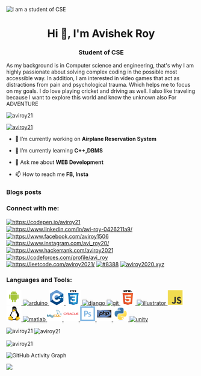 ![I am a student of CSE](https://img.freepik.com/premium-vector/artificial-intelligence-logo-icon-concept_230610-568.jpg?w=2000)

<h1 align="center">Hi 👋, I'm Avishek Roy</h1>
<h3 align="center">Student of CSE</h3>



As my background is in Computer science and engineering, that's why I am highly passionate about solving complex coding in the possible most accessible way. In addition, I am interested in video games that act as distractions from pain and psychological trauma. Which helps me to focus on my goals. I do love playing cricket and driving as well. I also like traveling because I want to explore this world and know the unknown also For ADVENTURE

<p align="left"> <img src="https://komarev.com/ghpvc/?username=aviroy21&label=Profile%20views&color=0e75b6&style=flat" alt="aviroy21" /> </p>

<p align="left"> <a href="https://github.com/ryo-ma/github-profile-trophy"><img src="https://github-profile-trophy.vercel.app/?username=aviroy21" alt="aviroy21" /></a> </p>

- 🔭 I’m currently working on **Airplane Reservation System**

- 🌱 I’m currently learning **C++,DBMS**

- 💬 Ask me about **WEB Development**

- 📫 How to reach me **FB, Insta**

### Blogs posts
<!-- BLOG-POST-LIST:START -->
<!-- BLOG-POST-LIST:END -->

<h3 align="left">Connect with me:</h3>
<p align="left">
<a href="https://codepen.io/https://codepen.io/aviroy21" target="blank"><img align="center" src="https://raw.githubusercontent.com/rahuldkjain/github-profile-readme-generator/master/src/images/icons/Social/codepen.svg" alt="https://codepen.io/aviroy21" height="30" width="40" /></a>
<a href="https://linkedin.com/in/https://www.linkedin.com/in/avi-roy-0426211a9/" target="blank"><img align="center" src="https://raw.githubusercontent.com/rahuldkjain/github-profile-readme-generator/master/src/images/icons/Social/linked-in-alt.svg" alt="https://www.linkedin.com/in/avi-roy-0426211a9/" height="30" width="40" /></a>
<a href="https://fb.com/https://www.facebook.com/aviroy1506" target="blank"><img align="center" src="https://raw.githubusercontent.com/rahuldkjain/github-profile-readme-generator/master/src/images/icons/Social/facebook.svg" alt="https://www.facebook.com/aviroy1506" height="30" width="40" /></a>
<a href="https://instagram.com/https://www.instagram.com/avi_roy20/" target="blank"><img align="center" src="https://raw.githubusercontent.com/rahuldkjain/github-profile-readme-generator/master/src/images/icons/Social/instagram.svg" alt="https://www.instagram.com/avi_roy20/" height="30" width="40" /></a>
<a href="https://www.hackerrank.com/https://www.hackerrank.com/aviroy2021" target="blank"><img align="center" src="https://raw.githubusercontent.com/rahuldkjain/github-profile-readme-generator/master/src/images/icons/Social/hackerrank.svg" alt="https://www.hackerrank.com/aviroy2021" height="30" width="40" /></a>
<a href="https://codeforces.com/profile/https://codeforces.com/profile/avi_roy" target="blank"><img align="center" src="https://raw.githubusercontent.com/rahuldkjain/github-profile-readme-generator/master/src/images/icons/Social/codeforces.svg" alt="https://codeforces.com/profile/avi_roy" height="30" width="40" /></a>
<a href="https://www.leetcode.com/https://leetcode.com/aviroy2021/" target="blank"><img align="center" src="https://raw.githubusercontent.com/rahuldkjain/github-profile-readme-generator/master/src/images/icons/Social/leet-code.svg" alt="https://leetcode.com/aviroy2021/" height="30" width="40" /></a>
<a href="https://discord.gg/#8388" target="blank"><img align="center" src="https://raw.githubusercontent.com/rahuldkjain/github-profile-readme-generator/master/src/images/icons/Social/discord.svg" alt="#8388" height="30" width="40" /></a>
<a href="/aviroy2020.xyz" target="blank"><img align="center" src="https://raw.githubusercontent.com/rahuldkjain/github-profile-readme-generator/master/src/images/icons/Social/rss.svg" alt="aviroy2020.xyz" height="30" width="40" /></a>
</p>

<h3 align="left">Languages and Tools:</h3>
<p align="left"> <a href="https://developer.android.com" target="_blank" rel="noreferrer"> <img src="https://raw.githubusercontent.com/devicons/devicon/master/icons/android/android-original-wordmark.svg" alt="android" width="40" height="40"/> </a> <a href="https://www.arduino.cc/" target="_blank" rel="noreferrer"> <img src="https://cdn.worldvectorlogo.com/logos/arduino-1.svg" alt="arduino" width="40" height="40"/> </a> <a href="https://www.w3schools.com/cpp/" target="_blank" rel="noreferrer"> <img src="https://raw.githubusercontent.com/devicons/devicon/master/icons/cplusplus/cplusplus-original.svg" alt="cplusplus" width="40" height="40"/> </a> <a href="https://www.w3schools.com/css/" target="_blank" rel="noreferrer"> <img src="https://raw.githubusercontent.com/devicons/devicon/master/icons/css3/css3-original-wordmark.svg" alt="css3" width="40" height="40"/> </a> <a href="https://www.djangoproject.com/" target="_blank" rel="noreferrer"> <img src="https://cdn.worldvectorlogo.com/logos/django.svg" alt="django" width="40" height="40"/> </a> <a href="https://git-scm.com/" target="_blank" rel="noreferrer"> <img src="https://www.vectorlogo.zone/logos/git-scm/git-scm-icon.svg" alt="git" width="40" height="40"/> </a> <a href="https://www.w3.org/html/" target="_blank" rel="noreferrer"> <img src="https://raw.githubusercontent.com/devicons/devicon/master/icons/html5/html5-original-wordmark.svg" alt="html5" width="40" height="40"/> </a> <a href="https://www.adobe.com/in/products/illustrator.html" target="_blank" rel="noreferrer"> <img src="https://www.vectorlogo.zone/logos/adobe_illustrator/adobe_illustrator-icon.svg" alt="illustrator" width="40" height="40"/> </a> <a href="https://developer.mozilla.org/en-US/docs/Web/JavaScript" target="_blank" rel="noreferrer"> <img src="https://raw.githubusercontent.com/devicons/devicon/master/icons/javascript/javascript-original.svg" alt="javascript" width="40" height="40"/> </a> <a href="https://www.linux.org/" target="_blank" rel="noreferrer"> <img src="https://raw.githubusercontent.com/devicons/devicon/master/icons/linux/linux-original.svg" alt="linux" width="40" height="40"/> </a> <a href="https://www.mathworks.com/" target="_blank" rel="noreferrer"> <img src="https://upload.wikimedia.org/wikipedia/commons/2/21/Matlab_Logo.png" alt="matlab" width="40" height="40"/> </a> <a href="https://www.mysql.com/" target="_blank" rel="noreferrer"> <img src="https://raw.githubusercontent.com/devicons/devicon/master/icons/mysql/mysql-original-wordmark.svg" alt="mysql" width="40" height="40"/> </a> <a href="https://www.oracle.com/" target="_blank" rel="noreferrer"> <img src="https://raw.githubusercontent.com/devicons/devicon/master/icons/oracle/oracle-original.svg" alt="oracle" width="40" height="40"/> </a> <a href="https://www.photoshop.com/en" target="_blank" rel="noreferrer"> <img src="https://raw.githubusercontent.com/devicons/devicon/master/icons/photoshop/photoshop-line.svg" alt="photoshop" width="40" height="40"/> </a> <a href="https://www.php.net" target="_blank" rel="noreferrer"> <img src="https://raw.githubusercontent.com/devicons/devicon/master/icons/php/php-original.svg" alt="php" width="40" height="40"/> </a> <a href="https://www.python.org" target="_blank" rel="noreferrer"> <img src="https://raw.githubusercontent.com/devicons/devicon/master/icons/python/python-original.svg" alt="python" width="40" height="40"/> </a> <a href="https://unity.com/" target="_blank" rel="noreferrer"> <img src="https://www.vectorlogo.zone/logos/unity3d/unity3d-icon.svg" alt="unity" width="40" height="40"/> </a> </p>

<p><img align="left" src="https://github-readme-stats.vercel.app/api/top-langs?username=aviroy21&show_icons=true&&title_color=ffffff&icon_color=bb2acf&text_color=daf7dc&bg_color=151515&locale=en&layout=compact" alt="aviroy21" /></p>

<p>&nbsp;<img align="center" src="https://github-readme-stats.vercel.app/api?username=aviroy21&show_icons=true&locale=en" alt="aviroy21" /></p>

<p><img align="center" src="https://github-readme-streak-stats.herokuapp.com/?user=aviroy21&" alt="aviroy21" /></p>




![GitHub Activity Graph](https://activity-graph.herokuapp.com/graph?username=AviROY21)  





<img src="https://github-readme-stats.vercel.app/api?username=AviROY21&&show_icons=true&title_color=ffffff&icon_color=bb2acf&text_color=daf7dc&bg_color=151515">
